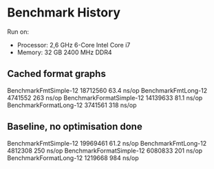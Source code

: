 
# Benchmark History

Run on:
- Processor: 2,6 GHz 6-Core Intel Core i7
- Memory: 32 GB 2400 MHz DDR4

## Cached format graphs
BenchmarkFmtSimple-12       	18712560	        63.4 ns/op
BenchmarkFmtLong-12         	 4741552	       263 ns/op
BenchmarkFormatSimple-12    	14139633	        81.1 ns/op
BenchmarkFormatLong-12      	 3741561	       318 ns/op

## Baseline, no optimisation done
BenchmarkFmtSimple-12       	19969461	        61.2 ns/op
BenchmarkFmtLong-12         	 4812308	       250 ns/op
BenchmarkFormatSimple-12    	 6080833	       201 ns/op
BenchmarkFormatLong-12      	 1219668	       984 ns/op

